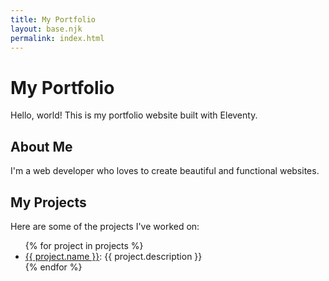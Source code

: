 ```yaml
---
title: My Portfolio
layout: base.njk
permalink: index.html
---
```

# My Portfolio

Hello, world! This is my portfolio website built with Eleventy.

## About Me

I'm a web developer who loves to create beautiful and functional websites.

## My Projects

Here are some of the projects I've worked on:

<ul>
{% for project in projects %}
  <li>
    <a href="{{ project.url }}">{{ project.name }}</a>: {{ project.description }}
  </li>
{% endfor %}
</ul>